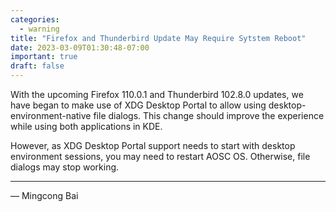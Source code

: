 ```yaml
---
categories:
  - warning
title: "Firefox and Thunderbird Update May Require Sytstem Reboot"
date: 2023-03-09T01:30:48-07:00
important: true
draft: false
---
```


With the upcoming Firefox 110.0.1 and Thunderbird 102.8.0 updates, we have began to make use of XDG Desktop Portal to allow using desktop-environment-native file dialogs. This change should improve the experience while using both applications in KDE.

However, as XDG Desktop Portal support needs to start with desktop environment sessions, you may need to restart AOSC OS. Otherwise, file dialogs may stop working.

---

— Mingcong Bai
